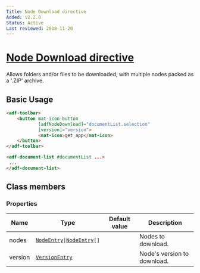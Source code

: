 ```yaml
---
Title: Node Download directive
Added: v2.2.0
Status: Active
Last reviewed: 2018-11-20
---
```


# [Node Download directive](../../../lib/core/directives/node-download.directive.ts "Defined in node-download.directive.ts")

Allows folders and/or files to be downloaded, with multiple nodes packed as a '.ZIP' archive.

## Basic Usage

```html
<adf-toolbar>
    <button mat-icon-button
            [adfNodeDownload]="documentList.selection"
            [version]="version">
            <mat-icon>get_app</mat-icon>
    </button>
</adf-toolbar>

<adf-document-list #documentList ...>
 ...
</adf-document-list>
```

## Class members

### Properties

| Name | Type | Default value | Description |
| ---- | ---- | ------------- | ----------- |
| nodes | [`NodeEntry`](https://github.com/Alfresco/alfresco-js-api/blob/master/src/alfresco-core-rest-api/docs/NodeEntry.md)` \| `[`NodeEntry`](https://github.com/Alfresco/alfresco-js-api/blob/master/src/alfresco-core-rest-api/docs/NodeEntry.md)`[]` |  | Nodes to download. |
| version | [`VersionEntry`](https://github.com/Alfresco/alfresco-js-api/blob/develop/src/api/content-rest-api/docs/VersionEntry.md) |  | Node's version to download. |
